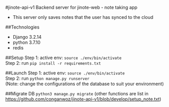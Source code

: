 #jinote-api-v1
Backend server for jinote-web - note taking app
- This server only saves notes that the user has synced to the cloud

##Technologies
- Django 3.2.14
- python 3.7.10
- redis

##Setup
Step 1: active env: ```source ./env/bin/activate```\
Step 2: run ```pip install -r requirements.txt```

##Launch
Step 1: active env: ```source ./env/bin/activate```\
Step 2: run ```python manage.py runserver```\
(Note: change the configurations of the database to suit your environment)

##Migrate DB
```python3 manage.py migrate```
(other functions are list in https://github.com/conganwoz/jinote-api-v1/blob/develop/setup_note.txt)
